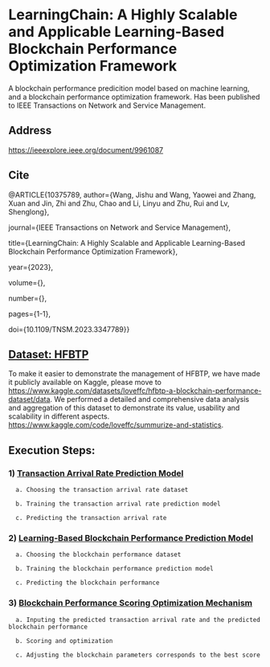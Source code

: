 # LearningChain: A Highly Scalable and Applicable Learning-Based Blockchain Performance Optimization Framework
A blockchain performance predicition model based on machine learning, and a blockchain performance optimization framework. Has been published to IEEE Transactions on Network and Service Management.
## Address
https://ieeexplore.ieee.org/document/9961087
## Cite
@ARTICLE{10375789,
  author={Wang, Jishu and Wang, Yaowei and Zhang, Xuan and Jin, Zhi and Zhu, Chao and Li, Linyu and Zhu, Rui and Lv, Shenglong},
  
  journal={IEEE Transactions on Network and Service Management}, 
  
  title={LearningChain: A Highly Scalable and Applicable Learning-Based Blockchain Performance Optimization Framework}, 

  year={2023},
  
  volume={},
  
  number={},
  
  pages={1-1},
  
  doi={10.1109/TNSM.2023.3347789}}
## [Dataset: HFBTP](https://www.kaggle.com/datasets/loveffc/hfbtp-a-blockchain-performance-dataset/data)
To make it easier to demonstrate the management of HFBTP, we have made it publicly available on Kaggle, please move to https://www.kaggle.com/datasets/loveffc/hfbtp-a-blockchain-performance-dataset/data. We performed a detailed and comprehensive data analysis and aggregation of this dataset to demonstrate its value, usability and scalability in different aspects. https://www.kaggle.com/code/loveffc/summurize-and-statistics.

## Execution Steps:
### 1) [Transaction Arrival Rate Prediction Model](https://github.com/JiShuWang/LearningChain/tree/main/TransactionArrivalRatePrediction)

      a. Choosing the transaction arrival rate dataset
  
      b. Training the transaction arrival rate prediction model
  
      c. Predicting the transaction arrival rate
  
### 2) [Learning-Based Blockchain Performance Prediction Model](https://github.com/JiShuWang/LearningChain/tree/main/BlockchainPerformancePrediction)

      a. Choosing the blockchain performance dataset
 
      b. Training the blockchain performance prediction model

      c. Predicting the blockchain performance
  
### 3) [Blockchain Performance Scoring Optimization Mechanism](https://github.com/JiShuWang/LearningChain/tree/main/ScoringOptimization)

      a. Inputing the predicted transaction arrival rate and the predicted blockchain performance

      b. Scoring and optimization

      c. Adjusting the blockchain parameters corresponds to the best score
